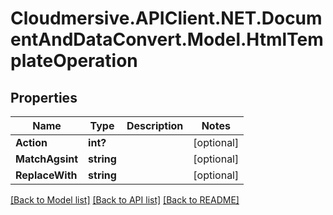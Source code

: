 # Cloudmersive.APIClient.NET.DocumentAndDataConvert.Model.HtmlTemplateOperation
## Properties

Name | Type | Description | Notes
------------ | ------------- | ------------- | -------------
**Action** | **int?** |  | [optional] 
**MatchAgsint** | **string** |  | [optional] 
**ReplaceWith** | **string** |  | [optional] 

[[Back to Model list]](../README.md#documentation-for-models) [[Back to API list]](../README.md#documentation-for-api-endpoints) [[Back to README]](../README.md)

